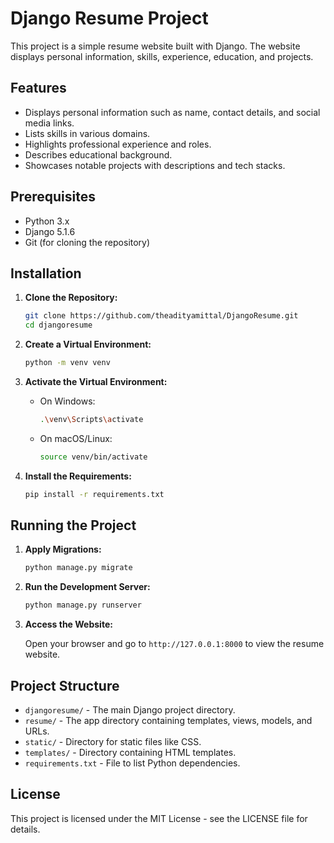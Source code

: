 # Django Resume Project

This project is a simple resume website built with Django. The website displays personal information, skills, experience, education, and projects.

## Features

- Displays personal information such as name, contact details, and social media links.
- Lists skills in various domains.
- Highlights professional experience and roles.
- Describes educational background.
- Showcases notable projects with descriptions and tech stacks.

## Prerequisites

- Python 3.x
- Django 5.1.6
- Git (for cloning the repository)

## Installation

1. **Clone the Repository:**

   ```bash
   git clone https://github.com/theadityamittal/DjangoResume.git
   cd djangoresume
   ```

2. **Create a Virtual Environment:**

   ```bash
   python -m venv venv
   ```

3. **Activate the Virtual Environment:**

   - On Windows:

     ```bash
     .\venv\Scripts\activate
     ```

   - On macOS/Linux:

     ```bash
     source venv/bin/activate
     ```

4. **Install the Requirements:**

   ```bash
   pip install -r requirements.txt
   ```

## Running the Project

1. **Apply Migrations:**

   ```bash
   python manage.py migrate
   ```

2. **Run the Development Server:**

   ```bash
   python manage.py runserver
   ```

3. **Access the Website:**

   Open your browser and go to `http://127.0.0.1:8000` to view the resume website.

## Project Structure

- `djangoresume/` - The main Django project directory.
- `resume/` - The app directory containing templates, views, models, and URLs.
- `static/` - Directory for static files like CSS.
- `templates/` - Directory containing HTML templates.
- `requirements.txt` - File to list Python dependencies.

## License

This project is licensed under the MIT License - see the LICENSE file for details.
